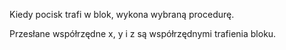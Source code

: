 Kiedy pocisk trafi w blok, wykona wybraną procedurę.

Przesłane współrzędne x, y i z są współrzędnymi trafienia bloku.